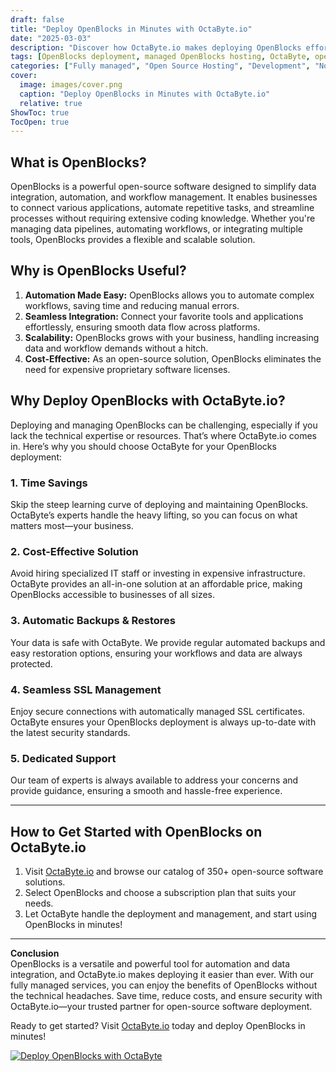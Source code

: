 ```yaml
---
draft: false
title: "Deploy OpenBlocks in Minutes with OctaByte.io"
date: "2025-03-03"
description: "Discover how OctaByte.io makes deploying OpenBlocks effortless. Learn what OpenBlocks is, why it’s a game-changer, and how OctaByte’s fully managed services save you time, money, and effort while ensuring security and reliability."
tags: [OpenBlocks deployment, managed OpenBlocks hosting, OctaByte, open-source software hosting, automated backups, SSL management, cost-effective software deployment, OpenBlocks benefits, managed IT services]
categories: ["Fully managed", "Open Source Hosting", "Development", "Nocode Lowcode", "OpenBlocks"]
cover:
  image: images/cover.png
  caption: "Deploy OpenBlocks in Minutes with OctaByte.io"
  relative: true
ShowToc: true
TocOpen: true
---
```



## What is OpenBlocks?

OpenBlocks is a powerful open-source software designed to simplify data integration, automation, and workflow management. It enables businesses to connect various applications, automate repetitive tasks, and streamline processes without requiring extensive coding knowledge. Whether you're managing data pipelines, automating workflows, or integrating multiple tools, OpenBlocks provides a flexible and scalable solution.

## Why is OpenBlocks Useful?

1. **Automation Made Easy:** OpenBlocks allows you to automate complex workflows, saving time and reducing manual errors.  
2. **Seamless Integration:** Connect your favorite tools and applications effortlessly, ensuring smooth data flow across platforms.  
3. **Scalability:** OpenBlocks grows with your business, handling increasing data and workflow demands without a hitch.  
4. **Cost-Effective:** As an open-source solution, OpenBlocks eliminates the need for expensive proprietary software licenses.  

## Why Deploy OpenBlocks with OctaByte.io?

Deploying and managing OpenBlocks can be challenging, especially if you lack the technical expertise or resources. That’s where OctaByte.io comes in. Here’s why you should choose OctaByte for your OpenBlocks deployment:

### 1. **Time Savings**  
Skip the steep learning curve of deploying and maintaining OpenBlocks. OctaByte’s experts handle the heavy lifting, so you can focus on what matters most—your business.

### 2. **Cost-Effective Solution**  
Avoid hiring specialized IT staff or investing in expensive infrastructure. OctaByte provides an all-in-one solution at an affordable price, making OpenBlocks accessible to businesses of all sizes.

### 3. **Automatic Backups & Restores**  
Your data is safe with OctaByte. We provide regular automated backups and easy restoration options, ensuring your workflows and data are always protected.

### 4. **Seamless SSL Management**  
Enjoy secure connections with automatically managed SSL certificates. OctaByte ensures your OpenBlocks deployment is always up-to-date with the latest security standards.

### 5. **Dedicated Support**  
Our team of experts is always available to address your concerns and provide guidance, ensuring a smooth and hassle-free experience.

---

## How to Get Started with OpenBlocks on OctaByte.io

1. Visit [OctaByte.io](https://octabyte.io) and browse our catalog of 350+ open-source software solutions.  
2. Select OpenBlocks and choose a subscription plan that suits your needs.  
3. Let OctaByte handle the deployment and management, and start using OpenBlocks in minutes!  

---

**Conclusion**  
OpenBlocks is a versatile and powerful tool for automation and data integration, and OctaByte.io makes deploying it easier than ever. With our fully managed services, you can enjoy the benefits of OpenBlocks without the technical headaches. Save time, reduce costs, and ensure security with OctaByte.io—your trusted partner for open-source software deployment.

Ready to get started? Visit [OctaByte.io](https://octabyte.io) today and deploy OpenBlocks in minutes!

[![Deploy OpenBlocks with OctaByte](/images/deploy-on-octabyte.png)](https://octabyte.io/fully-managed-open-source-services/development/nocode-lowcode/openblocks)